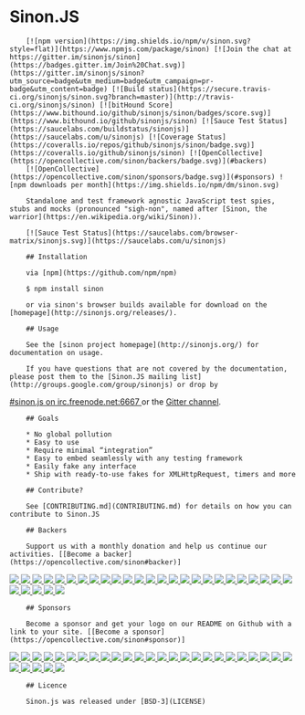 # Sinon.JS

        [![npm version](https://img.shields.io/npm/v/sinon.svg?style=flat)](https://www.npmjs.com/package/sinon) [![Join the chat at https://gitter.im/sinonjs/sinon](https://badges.gitter.im/Join%20Chat.svg)](https://gitter.im/sinonjs/sinon?utm_source=badge&utm_medium=badge&utm_campaign=pr-badge&utm_content=badge) [![Build status](https://secure.travis-ci.org/sinonjs/sinon.svg?branch=master)](http://travis-ci.org/sinonjs/sinon) [![bitHound Score](https://www.bithound.io/github/sinonjs/sinon/badges/score.svg)](https://www.bithound.io/github/sinonjs/sinon) [![Sauce Test Status](https://saucelabs.com/buildstatus/sinonjs)](https://saucelabs.com/u/sinonjs) [![Coverage Status](https://coveralls.io/repos/github/sinonjs/sinon/badge.svg)](https://coveralls.io/github/sinonjs/sinon) [![OpenCollective](https://opencollective.com/sinon/backers/badge.svg)](#backers)
        [![OpenCollective](https://opencollective.com/sinon/sponsors/badge.svg)](#sponsors) ![npm downloads per month](https://img.shields.io/npm/dm/sinon.svg)

        Standalone and test framework agnostic JavaScript test spies, stubs and mocks (pronounced "sigh-non", named after [Sinon, the warrior](https://en.wikipedia.org/wiki/Sinon)).

        [![Sauce Test Status](https://saucelabs.com/browser-matrix/sinonjs.svg)](https://saucelabs.com/u/sinonjs)

        ## Installation

        via [npm](https://github.com/npm/npm)

        $ npm install sinon

        or via sinon's browser builds available for download on the [homepage](http://sinonjs.org/releases/).

        ## Usage

        See the [sinon project homepage](http://sinonjs.org/) for documentation on usage.

        If you have questions that are not covered by the documentation, please post them to the [Sinon.JS mailing list](http://groups.google.com/group/sinonjs) or drop by
<a href="irc://irc.freenode.net:6667/sinon.js">#sinon.js on irc.freenode.net:6667
</a> or the [Gitter channel](https://gitter.im/sinonjs/sinon).

        ## Goals

        * No global pollution
        * Easy to use
        * Require minimal “integration”
        * Easy to embed seamlessly with any testing framework
        * Easily fake any interface
        * Ship with ready-to-use fakes for XMLHttpRequest, timers and more

        ## Contribute?

        See [CONTRIBUTING.md](CONTRIBUTING.md) for details on how you can contribute to Sinon.JS

        ## Backers

        Support us with a monthly donation and help us continue our activities. [[Become a backer](https://opencollective.com/sinon#backer)]

<a href="https://opencollective.com/sinon/backer/0/website" target="_blank">
<img src="https://opencollective.com/sinon/backer/0/avatar.svg">
</a>
<a href="https://opencollective.com/sinon/backer/1/website" target="_blank">
<img src="https://opencollective.com/sinon/backer/1/avatar.svg">
</a>
<a href="https://opencollective.com/sinon/backer/2/website" target="_blank">
<img src="https://opencollective.com/sinon/backer/2/avatar.svg">
</a>
<a href="https://opencollective.com/sinon/backer/3/website" target="_blank">
<img src="https://opencollective.com/sinon/backer/3/avatar.svg">
</a>
<a href="https://opencollective.com/sinon/backer/4/website" target="_blank">
<img src="https://opencollective.com/sinon/backer/4/avatar.svg">
</a>
<a href="https://opencollective.com/sinon/backer/5/website" target="_blank">
<img src="https://opencollective.com/sinon/backer/5/avatar.svg">
</a>
<a href="https://opencollective.com/sinon/backer/6/website" target="_blank">
<img src="https://opencollective.com/sinon/backer/6/avatar.svg">
</a>
<a href="https://opencollective.com/sinon/backer/7/website" target="_blank">
<img src="https://opencollective.com/sinon/backer/7/avatar.svg">
</a>
<a href="https://opencollective.com/sinon/backer/8/website" target="_blank">
<img src="https://opencollective.com/sinon/backer/8/avatar.svg">
</a>
<a href="https://opencollective.com/sinon/backer/9/website" target="_blank">
<img src="https://opencollective.com/sinon/backer/9/avatar.svg">
</a>
<a href="https://opencollective.com/sinon/backer/10/website" target="_blank">
<img src="https://opencollective.com/sinon/backer/10/avatar.svg">
</a>
<a href="https://opencollective.com/sinon/backer/11/website" target="_blank">
<img src="https://opencollective.com/sinon/backer/11/avatar.svg">
</a>
<a href="https://opencollective.com/sinon/backer/12/website" target="_blank">
<img src="https://opencollective.com/sinon/backer/12/avatar.svg">
</a>
<a href="https://opencollective.com/sinon/backer/13/website" target="_blank">
<img src="https://opencollective.com/sinon/backer/13/avatar.svg">
</a>
<a href="https://opencollective.com/sinon/backer/14/website" target="_blank">
<img src="https://opencollective.com/sinon/backer/14/avatar.svg">
</a>
<a href="https://opencollective.com/sinon/backer/15/website" target="_blank">
<img src="https://opencollective.com/sinon/backer/15/avatar.svg">
</a>
<a href="https://opencollective.com/sinon/backer/16/website" target="_blank">
<img src="https://opencollective.com/sinon/backer/16/avatar.svg">
</a>
<a href="https://opencollective.com/sinon/backer/17/website" target="_blank">
<img src="https://opencollective.com/sinon/backer/17/avatar.svg">
</a>
<a href="https://opencollective.com/sinon/backer/18/website" target="_blank">
<img src="https://opencollective.com/sinon/backer/18/avatar.svg">
</a>
<a href="https://opencollective.com/sinon/backer/19/website" target="_blank">
<img src="https://opencollective.com/sinon/backer/19/avatar.svg">
</a>
<a href="https://opencollective.com/sinon/backer/20/website" target="_blank">
<img src="https://opencollective.com/sinon/backer/20/avatar.svg">
</a>
<a href="https://opencollective.com/sinon/backer/21/website" target="_blank">
<img src="https://opencollective.com/sinon/backer/21/avatar.svg">
</a>
<a href="https://opencollective.com/sinon/backer/22/website" target="_blank">
<img src="https://opencollective.com/sinon/backer/22/avatar.svg">
</a>
<a href="https://opencollective.com/sinon/backer/23/website" target="_blank">
<img src="https://opencollective.com/sinon/backer/23/avatar.svg">
</a>
<a href="https://opencollective.com/sinon/backer/24/website" target="_blank">
<img src="https://opencollective.com/sinon/backer/24/avatar.svg">
</a>
<a href="https://opencollective.com/sinon/backer/25/website" target="_blank">
<img src="https://opencollective.com/sinon/backer/25/avatar.svg">
</a>
<a href="https://opencollective.com/sinon/backer/26/website" target="_blank">
<img src="https://opencollective.com/sinon/backer/26/avatar.svg">
</a>
<a href="https://opencollective.com/sinon/backer/27/website" target="_blank">
<img src="https://opencollective.com/sinon/backer/27/avatar.svg">
</a>
<a href="https://opencollective.com/sinon/backer/28/website" target="_blank">
<img src="https://opencollective.com/sinon/backer/28/avatar.svg">
</a>
<a href="https://opencollective.com/sinon/backer/29/website" target="_blank">
<img src="https://opencollective.com/sinon/backer/29/avatar.svg">
</a>


        ## Sponsors

        Become a sponsor and get your logo on our README on Github with a link to your site. [[Become a sponsor](https://opencollective.com/sinon#sponsor)]

<a href="https://opencollective.com/sinon/sponsor/0/website" target="_blank">
<img src="https://opencollective.com/sinon/sponsor/0/avatar.svg">
</a>
<a href="https://opencollective.com/sinon/sponsor/1/website" target="_blank">
<img src="https://opencollective.com/sinon/sponsor/1/avatar.svg">
</a>
<a href="https://opencollective.com/sinon/sponsor/2/website" target="_blank">
<img src="https://opencollective.com/sinon/sponsor/2/avatar.svg">
</a>
<a href="https://opencollective.com/sinon/sponsor/3/website" target="_blank">
<img src="https://opencollective.com/sinon/sponsor/3/avatar.svg">
</a>
<a href="https://opencollective.com/sinon/sponsor/4/website" target="_blank">
<img src="https://opencollective.com/sinon/sponsor/4/avatar.svg">
</a>
<a href="https://opencollective.com/sinon/sponsor/5/website" target="_blank">
<img src="https://opencollective.com/sinon/sponsor/5/avatar.svg">
</a>
<a href="https://opencollective.com/sinon/sponsor/6/website" target="_blank">
<img src="https://opencollective.com/sinon/sponsor/6/avatar.svg">
</a>
<a href="https://opencollective.com/sinon/sponsor/7/website" target="_blank">
<img src="https://opencollective.com/sinon/sponsor/7/avatar.svg">
</a>
<a href="https://opencollective.com/sinon/sponsor/8/website" target="_blank">
<img src="https://opencollective.com/sinon/sponsor/8/avatar.svg">
</a>
<a href="https://opencollective.com/sinon/sponsor/9/website" target="_blank">
<img src="https://opencollective.com/sinon/sponsor/9/avatar.svg">
</a>
<a href="https://opencollective.com/sinon/sponsor/10/website" target="_blank">
<img src="https://opencollective.com/sinon/sponsor/10/avatar.svg">
</a>
<a href="https://opencollective.com/sinon/sponsor/11/website" target="_blank">
<img src="https://opencollective.com/sinon/sponsor/11/avatar.svg">
</a>
<a href="https://opencollective.com/sinon/sponsor/12/website" target="_blank">
<img src="https://opencollective.com/sinon/sponsor/12/avatar.svg">
</a>
<a href="https://opencollective.com/sinon/sponsor/13/website" target="_blank">
<img src="https://opencollective.com/sinon/sponsor/13/avatar.svg">
</a>
<a href="https://opencollective.com/sinon/sponsor/14/website" target="_blank">
<img src="https://opencollective.com/sinon/sponsor/14/avatar.svg">
</a>
<a href="https://opencollective.com/sinon/sponsor/15/website" target="_blank">
<img src="https://opencollective.com/sinon/sponsor/15/avatar.svg">
</a>
<a href="https://opencollective.com/sinon/sponsor/16/website" target="_blank">
<img src="https://opencollective.com/sinon/sponsor/16/avatar.svg">
</a>
<a href="https://opencollective.com/sinon/sponsor/17/website" target="_blank">
<img src="https://opencollective.com/sinon/sponsor/17/avatar.svg">
</a>
<a href="https://opencollective.com/sinon/sponsor/18/website" target="_blank">
<img src="https://opencollective.com/sinon/sponsor/18/avatar.svg">
</a>
<a href="https://opencollective.com/sinon/sponsor/19/website" target="_blank">
<img src="https://opencollective.com/sinon/sponsor/19/avatar.svg">
</a>
<a href="https://opencollective.com/sinon/sponsor/20/website" target="_blank">
<img src="https://opencollective.com/sinon/sponsor/20/avatar.svg">
</a>
<a href="https://opencollective.com/sinon/sponsor/21/website" target="_blank">
<img src="https://opencollective.com/sinon/sponsor/21/avatar.svg">
</a>
<a href="https://opencollective.com/sinon/sponsor/22/website" target="_blank">
<img src="https://opencollective.com/sinon/sponsor/22/avatar.svg">
</a>
<a href="https://opencollective.com/sinon/sponsor/23/website" target="_blank">
<img src="https://opencollective.com/sinon/sponsor/23/avatar.svg">
</a>
<a href="https://opencollective.com/sinon/sponsor/24/website" target="_blank">
<img src="https://opencollective.com/sinon/sponsor/24/avatar.svg">
</a>
<a href="https://opencollective.com/sinon/sponsor/25/website" target="_blank">
<img src="https://opencollective.com/sinon/sponsor/25/avatar.svg">
</a>
<a href="https://opencollective.com/sinon/sponsor/26/website" target="_blank">
<img src="https://opencollective.com/sinon/sponsor/26/avatar.svg">
</a>
<a href="https://opencollective.com/sinon/sponsor/27/website" target="_blank">
<img src="https://opencollective.com/sinon/sponsor/27/avatar.svg">
</a>
<a href="https://opencollective.com/sinon/sponsor/28/website" target="_blank">
<img src="https://opencollective.com/sinon/sponsor/28/avatar.svg">
</a>
<a href="https://opencollective.com/sinon/sponsor/29/website" target="_blank">
<img src="https://opencollective.com/sinon/sponsor/29/avatar.svg">
</a>

        ## Licence

        Sinon.js was released under [BSD-3](LICENSE)
